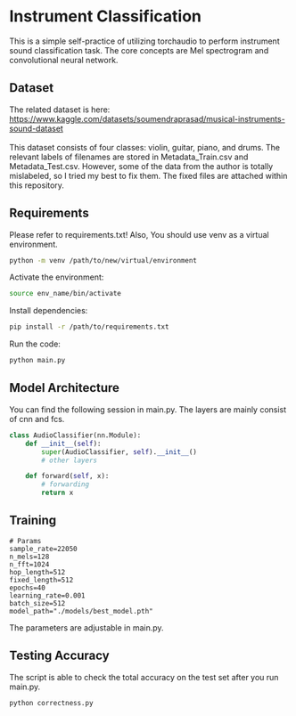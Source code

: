 # Instrument Classification
This is a simple self-practice of utilizing torchaudio to perform instrument sound classification task. The core concepts are Mel spectrogram and convolutional neural network.

## Dataset
The related dataset is here: <br>
https://www.kaggle.com/datasets/soumendraprasad/musical-instruments-sound-dataset <br>
<br>
This dataset consists of four classes: violin, guitar, piano, and drums. The relevant labels of filenames are stored in Metadata_Train.csv and Metadata_Test.csv. However, some of the data from the author is totally mislabeled, so I tried my best to fix them. The fixed files are attached within this repository.

## Requirements
Please refer to requirements.txt! Also, You should use venv as a virtual environment.
```bash
python -m venv /path/to/new/virtual/environment
```
Activate the environment:
```bash
source env_name/bin/activate
```
Install dependencies:
```bash
pip install -r /path/to/requirements.txt
```
Run the code:
```bash
python main.py
```

## Model Architecture
You can find the following session in main.py. The layers are mainly consist of cnn and fcs.
```python
class AudioClassifier(nn.Module):
    def __init__(self):
        super(AudioClassifier, self).__init__()
        # other layers

    def forward(self, x):
        # forwarding
        return x
```

## Training
    # Params
    sample_rate=22050
    n_mels=128
    n_fft=1024
    hop_length=512
    fixed_length=512
    epochs=40
    learning_rate=0.001
    batch_size=512
    model_path="./models/best_model.pth"
	
The parameters are adjustable in main.py.
## Testing Accuracy
The script is able to check the total accuracy on the test set after you run main.py.
```bash
python correctness.py
```